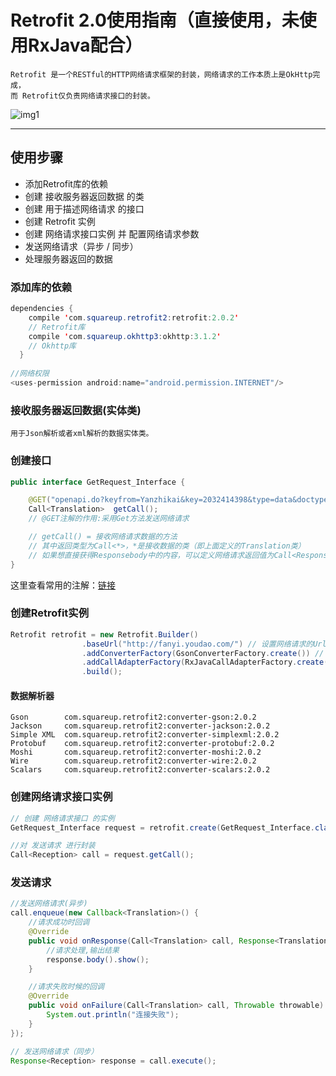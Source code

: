 # Retrofit 2.0使用指南（直接使用，未使用RxJava配合）
```
Retrofit 是一个RESTful的HTTP网络请求框架的封装，网络请求的工作本质上是OkHttp完成，
而 Retrofit仅负责网络请求接口的封装。
```
![img1](http://upload-images.jianshu.io/upload_images/944365-b5194f1d16673589.png?imageMogr2/auto-orient/strip%7CimageView2/2/w/1240)
***
## 使用步骤
* 添加Retrofit库的依赖
* 创建 接收服务器返回数据 的类 
* 创建 用于描述网络请求 的接口 
* 创建 Retrofit 实例
* 创建 网络请求接口实例 并 配置网络请求参数
* 发送网络请求（异步 / 同步）
* 处理服务器返回的数据
### 添加库的依赖
```java
dependencies {
    compile 'com.squareup.retrofit2:retrofit:2.0.2'
    // Retrofit库
    compile 'com.squareup.okhttp3:okhttp:3.1.2'
    // Okhttp库
  }
  
//网络权限
<uses-permission android:name="android.permission.INTERNET"/>
```
### 接收服务器返回数据(实体类)
```
用于Json解析或者xml解析的数据实体类。
```
### 创建接口
```java
public interface GetRequest_Interface {

    @GET("openapi.do?keyfrom=Yanzhikai&key=2032414398&type=data&doctype=json&version=1.1&q=car")
    Call<Translation>  getCall();
    // @GET注解的作用:采用Get方法发送网络请求

    // getCall() = 接收网络请求数据的方法
    // 其中返回类型为Call<*>，*是接收数据的类（即上面定义的Translation类）
    // 如果想直接获得Responsebody中的内容，可以定义网络请求返回值为Call<ResponseBody>
}
```
这里查看常用的注解：[链接](https://github.com/MaosanDao/AndroidNote/tree/master/retrofit)
### 创建Retrofit实例
```java
Retrofit retrofit = new Retrofit.Builder()
                .baseUrl("http://fanyi.youdao.com/") // 设置网络请求的Url地址
                .addConverterFactory(GsonConverterFactory.create()) // 设置数据解析器
                .addCallAdapterFactory(RxJavaCallAdapterFactory.create()) // 支持RxJava平台
                .build();
```
#### 数据解析器
```
Gson	    com.squareup.retrofit2:converter-gson:2.0.2
Jackson	    com.squareup.retrofit2:converter-jackson:2.0.2
Simple XML	com.squareup.retrofit2:converter-simplexml:2.0.2
Protobuf	com.squareup.retrofit2:converter-protobuf:2.0.2
Moshi	    com.squareup.retrofit2:converter-moshi:2.0.2
Wire	    com.squareup.retrofit2:converter-wire:2.0.2
Scalars	    com.squareup.retrofit2:converter-scalars:2.0.2
```
### 创建网络请求接口实例
```java
// 创建 网络请求接口 的实例
GetRequest_Interface request = retrofit.create(GetRequest_Interface.class);

//对 发送请求 进行封装
Call<Reception> call = request.getCall();
```
### 发送请求
```java
//发送网络请求(异步)
call.enqueue(new Callback<Translation>() {
    //请求成功时回调
    @Override
    public void onResponse(Call<Translation> call, Response<Translation> response) {
        //请求处理,输出结果
        response.body().show();
    }

    //请求失败时候的回调
    @Override
    public void onFailure(Call<Translation> call, Throwable throwable) {
        System.out.println("连接失败");
    }
});

// 发送网络请求（同步）
Response<Reception> response = call.execute();
```




























